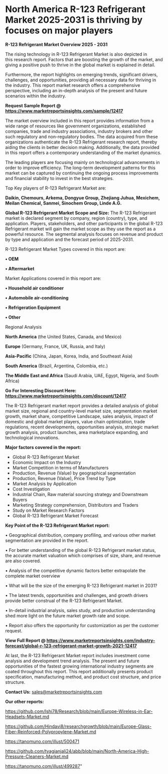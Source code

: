  # North America R-123 Refrigerant Market 2025-2031 is thriving by focuses on major players

<Strong> R-123 Refrigerant Market Overview 2025 - 2031</strong>

The rising technology in R-123 Refrigerant Market is also depicted in this research report. Factors that are boosting the growth of the market, and giving a positive push to thrive in the global market is explained in detail.

Furthermore, the report highlights on emerging trends, significant drivers, challenges, and opportunities, providing all necessary data for thriving in the industry. This report market research offers a comprehensive perspective, including an in-depth analysis of the present and future scenarios within the industry.

<strong>Request Sample Report @ <a href=https://www.marketreportsinsights.com/sample/12417>https://www.marketreportsinsights.com/sample/12417</a></strong>

The market overview included in this report provides information from a wide range of resources like government organizations, established companies, trade and industry associations, industry brokers and other such regulatory and non-regulatory bodies. The data acquired from these organizations authenticate the R-123 Refrigerant research report, thereby aiding the clients in better decision making. Additionally, the data provided in this report offers a contemporary understanding of the market dynamics.

The leading players are focusing mainly on technological advancements in order to improve efficiency. The long-term development patterns for this market can be captured by continuing the ongoing process improvements and financial stability to invest in the best strategies.

Top Key players of R-123 Refrigerant Market are:

<strong>Daikin, Chemours, Arkema, Dongyue Group, Zhejiang Juhua, Mexichem, Meilan Chemical, Sanmei, Sinochem Group, Linde A.G.</strong>

<strong><b>Global R-123 Refrigerant Market Scope and Size:</b></strong>
The R-123 Refrigerant market is declared segment by company, region (country), type, and application. Players, stakeholders, and other participants in the global R-123 Refrigerant market will gain the market scope as they use the report as a powerful resource. The segmental analysis focuses on revenue and product by type and application and the forecast period of 2025-2031.

R-123 Refrigerant Market Types covered in this report are:

<strong>• OEM

• Aftermarket</strong>

Market Applications covered in this report are:

<strong>• Household air conditioner

• Automobile air-conditioning

• Refrigeration Equipment

• Other</strong> 

Regional Analysis

<strong>North America</strong> (the United States, Canada, and Mexico)

<strong>Europe</strong> (Germany, France, UK, Russia, and Italy)

<strong>Asia-Pacific</strong> (China, Japan, Korea, India, and Southeast Asia)

<strong>South America</strong> (Brazil, Argentina, Colombia, etc.)

<strong>The Middle East and Africa</strong> (Saudi Arabia, UAE, Egypt, Nigeria, and South Africa)

<strong>Go For Interesting Discount Here: <a href=https://www.marketreportsinsights.com/discount/12417>https://www.marketreportsinsights.com/discount/12417</a></strong>

The R-123 Refrigerant market report provides a detailed analysis of global market size, regional and country-level market size, segmentation market growth, market share, competitive Landscape, sales analysis, impact of domestic and global market players, value chain optimization, trade regulations, recent developments, opportunities analysis, strategic market growth analysis, product launches, area marketplace expanding, and technological innovations.

<strong><b>Major factors covered in the report:</b></strong>
<ul>
  <li>Global R-123 Refrigerant Market </li>
  <li>Economic Impact on the Industry</li>
  <li>Market Competition in terms of Manufacturers</li>
  <li>Production, Revenue (Value) by geographical segmentation</li>
  <li>Production, Revenue (Value), Price Trend by Type</li>
  <li>Market Analysis by Application</li>
  <li>Cost Investigation</li>
  <li>Industrial Chain, Raw material sourcing strategy and Downstream Buyers</li>
  <li>Marketing Strategy comprehension, Distributors and Traders</li>
  <li>Study on Market Research Factors</li>
  <li>Global R-123 Refrigerant Market Forecast</li>
</ul>

<strong><b>Key Point of the R-123 Refrigerant Market report:</b></strong>

• Geographical distribution, company profiling, and various other market segmentation are provided in the report.

• For better understanding of the global R-123 Refrigerant market status, the accurate market valuation which comprises of size, share, and revenue are also covered.

• Analysis of the competitive dynamic factors better extrapolate the complete market overview

• What will be the size of the emerging R-123 Refrigerant market in 2031?

• The latest trends, opportunities and challenges, and growth drivers provide better construal of the R-123 Refrigerant Market.

• In-detail industrial analysis, sales study, and production understanding shed more light on the future market growth rate and scope.

• Report also offers the opportunity for customization as per the customer request.

<strong><b>View Full Report @ <a href=https://www.marketreportsinsights.com/industry-forecast/global-r-123-refrigerant-market-growth-2021-12417>https://www.marketreportsinsights.com/industry-forecast/global-r-123-refrigerant-market-growth-2021-12417</a></b></strong>


At last, the R-123 Refrigerant Market report includes investment come analysis and development trend analysis. The present and future opportunities of the fastest growing international industry segments are coated throughout this report. This report additionally presents product specification, manufacturing method, and product cost structure, and price structure.

<strong>Contact Us:</strong>
sales@marketreportsinsights.com

<strong>Our other reports:</strong>

<a href=https://github.com/Ishi78/Research/blob/main/Europe-Wireless-in-Ear-Headsets-Market.md>https://github.com/Ishi78/Research/blob/main/Europe-Wireless-in-Ear-Headsets-Market.md</a>

<a href=https://github.com/Hindavi8/researchgrowth/blob/main/Europe-Glass-Fiber-Reinforced-Polypropylene-Market.md>https://github.com/Hindavi8/researchgrowth/blob/main/Europe-Glass-Fiber-Reinforced-Polypropylene-Market.md</a>

<a href=https://tanomuno.com/illust/500471>https://tanomuno.com/illust/500471</a>

<a href=https://github.com/tyagianjali24/abb/blob/main/North-America-High-Pressure-Cleaners-Market.md>https://github.com/tyagianjali24/abb/blob/main/North-America-High-Pressure-Cleaners-Market.md</a>

<a href=https://tanomuno.com/illust/499287>https://tanomuno.com/illust/499287</a>"
